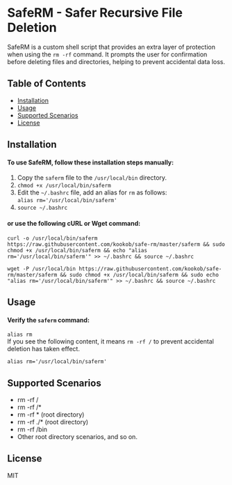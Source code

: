 # SafeRM - Safer Recursive File Deletion

SafeRM is a custom shell script that provides an extra layer of protection when using the `rm -rf` command. It prompts the user for confirmation before deleting files and directories, helping to prevent accidental data loss.

## Table of Contents

- [Installation](#installation)
- [Usage](#usage)
- [Supported Scenarios](#supported-scenarios)
- [License](#license)

## Installation

#### To use SafeRM, follow these installation steps manually:

1. Copy the `saferm` file to the `/usr/local/bin` directory.
2. `chmod +x /usr/local/bin/saferm`
3. Edit the `~/.bashrc` file, add an alias for `rm` as follows:   
`alias rm='/usr/local/bin/saferm'`
4. `source ~/.bashrc`  
#### or use the following cURL or Wget command:  
```shell
curl -o /usr/local/bin/saferm https://raw.githubusercontent.com/kookob/safe-rm/master/saferm && sudo chmod +x /usr/local/bin/saferm && echo "alias rm='/usr/local/bin/saferm'" >> ~/.bashrc && source ~/.bashrc
```
```shell
wget -P /usr/local/bin https://raw.githubusercontent.com/kookob/safe-rm/master/saferm && sudo chmod +x /usr/local/bin/saferm && sudo echo "alias rm='/usr/local/bin/saferm'" >> ~/.bashrc && source ~/.bashrc
```

## Usage
#### Verify the `saferm` command:  
`alias rm`  
If you see the following content, it means `rm -rf /` to prevent accidental deletion has taken effect.
   ```shell
   alias rm='/usr/local/bin/saferm'
   ```

## Supported Scenarios
- rm -rf /
- rm -rf /*
- rm -rf * (root directory)
- rm -rf ./* (root directory)
- rm -rf /bin
- Other root directory scenarios, and so on.

## License
MIT
